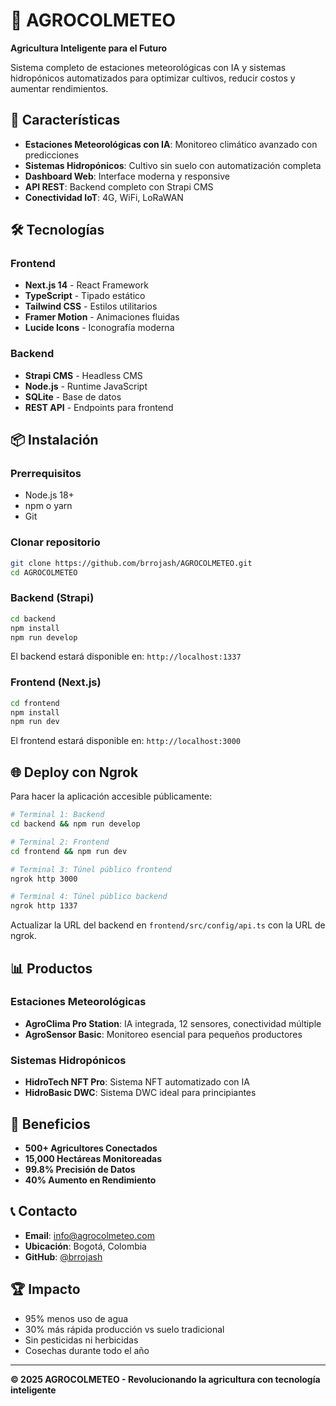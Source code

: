 # 🌱 AGROCOLMETEO

**Agricultura Inteligente para el Futuro**

Sistema completo de estaciones meteorológicas con IA y sistemas hidropónicos automatizados para optimizar cultivos, reducir costos y aumentar rendimientos.

## 🚀 Características

- **Estaciones Meteorológicas con IA**: Monitoreo climático avanzado con predicciones
- **Sistemas Hidropónicos**: Cultivo sin suelo con automatización completa
- **Dashboard Web**: Interface moderna y responsive
- **API REST**: Backend completo con Strapi CMS
- **Conectividad IoT**: 4G, WiFi, LoRaWAN

## 🛠️ Tecnologías

### Frontend
- **Next.js 14** - React Framework
- **TypeScript** - Tipado estático
- **Tailwind CSS** - Estilos utilitarios
- **Framer Motion** - Animaciones fluidas
- **Lucide Icons** - Iconografía moderna

### Backend
- **Strapi CMS** - Headless CMS
- **Node.js** - Runtime JavaScript
- **SQLite** - Base de datos
- **REST API** - Endpoints para frontend

## 📦 Instalación

### Prerrequisitos
- Node.js 18+ 
- npm o yarn
- Git

### Clonar repositorio
```bash
git clone https://github.com/brrojash/AGROCOLMETEO.git
cd AGROCOLMETEO
```

### Backend (Strapi)
```bash
cd backend
npm install
npm run develop
```
El backend estará disponible en: `http://localhost:1337`

### Frontend (Next.js)
```bash
cd frontend
npm install
npm run dev
```
El frontend estará disponible en: `http://localhost:3000`

## 🌐 Deploy con Ngrok

Para hacer la aplicación accesible públicamente:

```bash
# Terminal 1: Backend
cd backend && npm run develop

# Terminal 2: Frontend  
cd frontend && npm run dev

# Terminal 3: Túnel público frontend
ngrok http 3000

# Terminal 4: Túnel público backend
ngrok http 1337
```

Actualizar la URL del backend en `frontend/src/config/api.ts` con la URL de ngrok.

## 📊 Productos

### Estaciones Meteorológicas
- **AgroClima Pro Station**: IA integrada, 12 sensores, conectividad múltiple
- **AgroSensor Basic**: Monitoreo esencial para pequeños productores

### Sistemas Hidropónicos  
- **HidroTech NFT Pro**: Sistema NFT automatizado con IA
- **HidroBasic DWC**: Sistema DWC ideal para principiantes

## 🎯 Beneficios

- **500+ Agricultores Conectados**
- **15,000 Hectáreas Monitoreadas** 
- **99.8% Precisión de Datos**
- **40% Aumento en Rendimiento**

## 📞 Contacto

- **Email**: info@agrocolmeteo.com
- **Ubicación**: Bogotá, Colombia
- **GitHub**: [@brrojash](https://github.com/brrojash)

## 🏆 Impacto

- 95% menos uso de agua
- 30% más rápida producción vs suelo tradicional  
- Sin pesticidas ni herbicidas
- Cosechas durante todo el año

---

**© 2025 AGROCOLMETEO - Revolucionando la agricultura con tecnología inteligente**